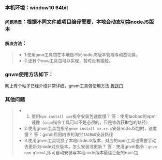 <!--
 * @Descripttion: 
 * @version: 
 * @Author: wenq
 * @Date: 2020-02-12 14:23:38
 * @LastEditors  : wenq
 * @LastEditTime : 2020-02-12 14:33:39
 -->
### 本机环境：window10 64bit

### `问题场景`：根据不同文件或项目编译需要，本地会动态切换nodeJS版本
### `解决方法`：
>* 1.使用`gnvm`工具包在本地做不同nodeJS版本管理与动态切换。
>* 2.还有个`nvmw`工具包可以实现，暂时没有接触。

### gnvm使用方法如下：
网上有个帖子已经介绍非常详细，gnvm工具包使用方法 [传送门](https://www.cnblogs.com/zycb/p/10912736.html)

### 其他问题
>* 1. 使用`npm install xxx`指令安装包速度慢？ 
答：使用taobao的npm镜像（`cnpm`指令工具可以不是必须的，只是修改获取包的路径）
>* 2.使用gnvm工具包指令`gnvm install xx.xx.x`安装nodeJS包时，速度慢？
答：gvnm启用内置的淘宝`TAOBAO`安装路径
>* 3.使用gnvm工具切换了本地nodeJS版本，对应的npm工具也需要手动去更新为node对应版本，怎么安装或更新？
答：使用gnvm指令：`gnvm npm global`,即可自动安装与本地node版本最佳匹配的npm包
